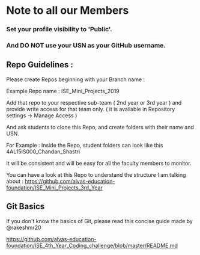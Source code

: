 # Note to all our Members

### Set your profile visibility to 'Public'. 
### And DO NOT use your USN as your GitHub username.

## Repo Guidelines :
Please create Repos beginning with your Branch name :

Example Repo name : ISE_Mini_Projects_2019

Add that repo to your respective sub-team ( 2nd year or 3rd year ) and provide write access for that team only.
( it is available in Repository settings -> Manage Access )

And ask students to clone this Repo, and create folders with their name and USN.

For Example :
Inside the Repo, student folders can look like this
4AL15IS000_Chandan_Shastri

It will be consistent and will be easy for all the faculty members to monitor.

You can have a look at this Repo to understand the structure I am talking about :
https://github.com/alvas-education-foundation/ISE_Mini_Projects_3rd_Year

## Git Basics 

If you don't know the basics of Git, please read this concise guide made by @rakeshmr20 

https://github.com/alvas-education-foundation/ISE_4th_Year_Coding_challenge/blob/master/README.md 
